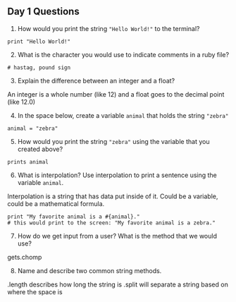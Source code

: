 ## Day 1 Questions

1. How would you print the string `"Hello World!"` to the terminal?
```
print "Hello World!"
```
2. What is the character you would use to indicate comments in a ruby file?

```
# hastag, pound sign
```

3. Explain the difference between an integer and a float?

An integer is a whole number (like 12) and a float goes to the decimal point (like 12.0)

4. In the space below, create a variable `animal` that holds the string `"zebra"`

```
animal = "zebra"
```

5. How would you print the string `"zebra"` using the variable that you created above?

```
prints animal
```

6. What is interpolation? Use interpolation to print a sentence using the variable `animal`.

Interpolation is a string that has data put inside of it. Could be a variable, could be a mathematical formula.

```
print "My favorite animal is a #{animal}."
# this would print to the screen: "My favorite animal is a zebra."
```

7. How do we get input from a user? What is the method that we would use?

gets.chomp

8. Name and describe two common string methods.

.length describes how long the string is
.split will separate a string based on where the space is

